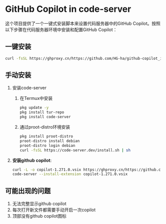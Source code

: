 # GitHub Copilot in code-server

这个项目提供了一个一键式安装脚本来设置代码服务器中的GitHub Copilot。按照以下步骤在代码服务器环境中安装和配置GitHub
Copilot：

## 一键安装
```bash
curl -fsSL https://ghproxy.cn/https://github.com/HG-ha/github-copilot_in_code-server/blob/main/setup_github_copilot.sh | sh
```

##  手动安装

1. 安装code-server
   1. 在Termux中安装
      ```bash
      pkg update -y
      pkg install tur-repo
      pkg install code-server
      ```
   2. 通过proot-distro环境安装
      ```bash
      pkg install proot-distro
      proot-distro install debian
      proot-distro login debian
      curl -fsSL https://code-server.dev/install.sh | sh
      ```

2. **安装github copilot**:
   ```bash
   curl -L -o copilot-1.271.0.vsix https://ghproxy.cn/https://github.com/HG-ha/github-copilot_in_code-server/raw/main/copilot-1.271.0.vsix
   code-server --install-extension copilot-1.271.0.vsix
   ```

## 可能出现的问题
1. 无法完整显示github copilot
2. 每次打开新文件都需要手动开启一次copilot
3. 顶部没有github copilot图标
